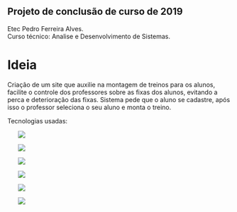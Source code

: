 <h2> Projeto de conclusão  de curso de 2019 </h2> 

</p>Etec Pedro Ferreira Alves. <br>
Curso técnico: Analise e Desenvolvimento de Sistemas. </p>
<h1>Ideia</h1>
</p>Criação de um site que auxilie na montagem de treinos para os alunos, facilite o controle dos professores sobre as fixas dos alunos, evitando a perca e deterioração das fixas. 
Sistema pede que o aluno se cadastre, após isso o professor seleciona o seu aluno e monta o treino. </p>

Tecnologias usadas: 
<ul><img src="https://img.shields.io/badge/Laravel-FF2D20?style=for-the-badge&logo=laravel&logoColor=white"/></ul> 
<ul><img src="https://img.shields.io/badge/PHP-777BB4?style=for-the-badge&logo=php&logoColor=white"/></ul> 
<ul><img src="https://img.shields.io/badge/MySQL-00000F?style=for-the-badge&logo=mysql&logoColor=white"/></ul> 
<ul><img src="https://img.shields.io/badge/HTML5-E34F26?style=for-the-badge&logo=html5&logoColor=white"/></ul> 
<ul><img src="https://img.shields.io/badge/CSS3-1572B6?style=for-the-badge&logo=css3&logoColor=white"/></ul>
<ul><img src="https://img.shields.io/badge/Bootstrap-563D7C?style=for-the-badge&logo=bootstrap&logoColor=white"/></ul> 


